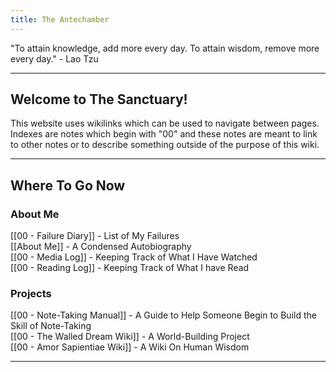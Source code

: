 ```yaml
---
title: The Antechamber
---
```

"To attain knowledge, add more every day. To attain wisdom, remove more every day." - Lao Tzu

---

## **Welcome to The Sanctuary**!

This website uses wikilinks which can be used to navigate between pages. Indexes are notes which begin with "00" and these notes are meant to link to other notes or to describe something outside of the purpose of this wiki. 

---

## Where To Go Now

### About Me

[[00 - Failure Diary]] - List of My Failures<br>[[About Me]] - A Condensed Autobiography<br>[[00 - Media Log]] - Keeping Track of What I Have Watched <br>[[00 - Reading Log]] - Keeping Track of What I have Read
 
### Projects

[[00 - Note-Taking Manual]] - A Guide to Help Someone Begin to Build the Skill of Note-Taking <br>[[00 - The Walled Dream Wiki]] - A World-Building Project <br>[[00 - Amor Sapientiae Wiki]] - A Wiki On Human Wisdom <br>

---
